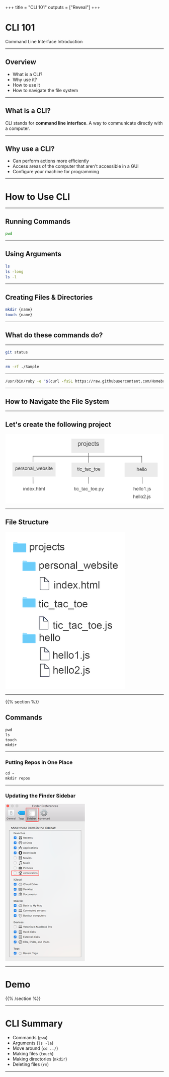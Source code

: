 +++
title = "CLI 101"
outputs = ["Reveal"]
+++

# CLI 101

Command Line Interface Introduction

---

## Overview

- What is a CLI?
- Why use it?
- How to use it
- How to navigate the file system

---

## What is a CLI?

CLI stands for **command line interface**. A way to communicate directly with a computer.

---

## Why use a CLI?

- Can perform actions more efficiently
- Access areas of the computer that aren't accessible in a GUI
- Configure your machine for programming

---

# How to Use CLI

---

## Running Commands

```sh
pwd
```

---

## Using Arguments

```sh
ls
ls -long
ls -l
```

---

## Creating Files & Directories

```sh
mkdir {name}
touch {name}
```

---

## What do these commands do?

---

```sh
git status
```

---

```sh
rm -rf ./Sample
```

---

```sh
/usr/bin/ruby -e "$(curl -fsSL https://raw.githubusercontent.com/Homebrew/install/master/install)"
```

---

## How to Navigate the File System

---

## Let's create the following project

![project structure](./project-structure.png)

---

## File Structure

![project structure](./file-structure.png)

---

{{% section %}}

## Commands

```
pwd
ls
touch
mkdir
```

---

### Putting Repos in One Place

```
cd ~
mkdir repos
```

---

### Updating the Finder Sidebar

![sidebar](./sidebar.png)

---

# Demo

{{% /section %}}

---

# CLI Summary

- Commands (`pwa`)
- Arguments (`ls -la`)
- Move around (`cd ../`)
- Making files (`touch`)
- Making directories (`mkdir`)
- Deleting files (`rm`)

---
